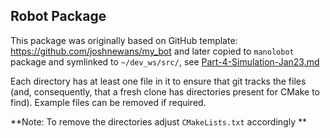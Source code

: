 ## Robot Package

This package was originally based on GitHub template:  https://github.com/joshnewans/my_bot and later copied to `manolobot` package and symlinked to `~/dev_ws/src/`, see [Part-4-Simulation-Jan23.md](../Part-4-Simulation-Jan23.md)

Each directory has at least one file in it to ensure that git tracks the files (and, consequently, that a fresh clone has directories present for CMake to find). Example files can be removed if required.

**Note: To remove the directories adjust  `CMakeLists.txt`  accordingly **